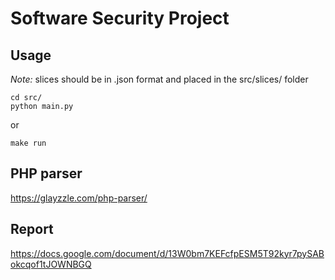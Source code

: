 # Software Security Project


## Usage
_Note:_ slices should be in .json format and placed in the src/slices/ folder

    cd src/
    python main.py
	
or
	
	make run
	


## PHP parser
https://glayzzle.com/php-parser/


	
## Report
https://docs.google.com/document/d/13W0bm7KEFcfpESM5T92kyr7pySABokcqof1tJOWNBGQ
	
